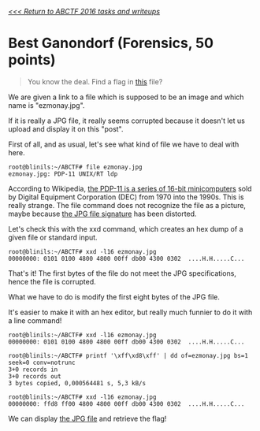_[<<< Return to ABCTF 2016 tasks and writeups](/CTF-Jeopardy/2016-abctf)_
# Best Ganondorf (Forensics, 50 points)

>You know the deal. Find a flag in [this](ezmonay.jpg) file?

We are given a link to a file which is supposed to be an image and which name is "ezmonay.jpg".

If it is really a JPG file, it really seems corrupted because it doesn't let us upload and display it on this "post".

First of all, and as usual, let's see what kind of file we have to deal with here.

```console
root@blinils:~/ABCTF# file ezmonay.jpg
ezmonay.jpg: PDP-11 UNIX/RT ldp
```

According to Wikipedia, [the PDP-11 is a series of 16-bit minicomputers](https://en.wikipedia.org/wiki/PDP-11)
sold by Digital Equipment Corporation (DEC) from 1970 into the 1990s. This is really strange. The file command
does not recognize the file as a picture, maybe because
[the JPG file signature](https://en.wikipedia.org/wiki/List_of_file_signatures) has been distorted.

Let's check this with the xxd command, which creates an hex dump of a given file or standard input.

```console
root@blinils:~/ABCTF# xxd -l16 ezmonay.jpg
00000000: 0101 0100 4800 4800 00ff db00 4300 0302  ....H.H.....C...
```

That's it! The first bytes of the file do not meet the JPG specifications, hence the file is corrupted.

What we have to do is modify the first eight bytes of the JPG file.

It's easier to make it with an hex editor, but really much funnier to do it with a line command!

```console
root@blinils:~/ABCTF# xxd -l16 ezmonay.jpg
00000000: 0101 0100 4800 4800 00ff db00 4300 0302  ....H.H.....C...

root@blinils:~/ABCTF# printf '\xff\xd8\xff' | dd of=ezmonay.jpg bs=1 seek=0 conv=notrunc
3+0 records in
3+0 records out
3 bytes copied, 0,000564481 s, 5,3 kB/s

root@blinils:~/ABCTF# xxd -l16 ezmonay.jpg
00000000: ffd8 ff00 4800 4800 00ff db00 4300 0302  ....H.H.....C...
```

We can display [the JPG file](ezmonay_fixed.jpg) and retrieve the flag!
